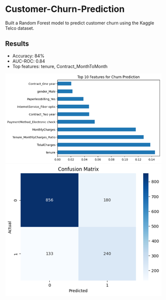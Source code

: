 # Customer-Churn-Prediction

Built a Random Forest model to predict customer churn using the Kaggle Telco dataset.

## Results
- Accuracy: 84%
- AUC-ROC: 0.84
- Top features: tenure, Contract_MonthToMonth

![Feature Importance](feature_importance.png)
![Confusion Matrix](confusion_matrix.png)
